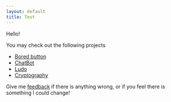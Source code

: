 ```yaml
---
layout: default
title: Test
---
```


Hello!

You may check out the following projects
 - [Bored button](/bored.html)
 - [ChatBot](/chatbot.html)
 - [Ludo](/game.html)
 - [Cryptography](/cryptography)

Give me [feedback](/contact) if there is anything wrong, or if you feel there is something I could change!
